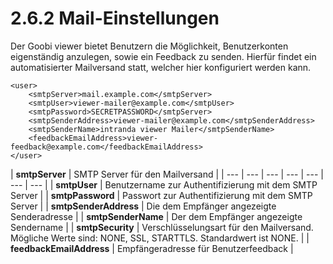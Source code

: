 # 2.6.2 Mail-Einstellungen

Der Goobi viewer bietet Benutzern die Möglichkeit, Benutzerkonten eigenständig anzulegen, sowie ein Feedback zu senden. Hierfür findet ein automatisierter Mailversand statt, welcher hier konfiguriert werden kann.

```markup
<user>
    <smtpServer>mail.example.com</smtpServer>
    <smtpUser>viewer-mailer@example.com</smtpUser>
    <smtpPassword>SECRETPASSWORD</smtpServer>
    <smtpSenderAddress>viewer-mailer@example.com</smtpSenderAddress>
    <smtpSenderName>intranda viewer Mailer</smtpSenderName>
    <feedbackEmailAddress>viewer-feedback@example.com</feedbackEmailAddress>
</user>
```

| **smtpServer** | SMTP Server für den Mailversand |
| --- | --- | --- | --- | --- | --- | --- |
| **smtpUser** | Benutzername zur Authentifizierung mit dem SMTP Server |
| **smtpPassword** | Passwort zur Authentifizierung mit dem SMTP Server |
| **smtpSenderAddress** | Die dem Empfänger angezeigte Senderadresse |
| **smtpSenderName** | Der dem Empfänger angezeigte Sendername |
| **smtpSecurity** | Verschlüsselungsart für den Mailversand. Mögliche Werte sind: NONE, SSL, STARTTLS. Standardwert ist NONE. |
| **feedbackEmailAddress** | Empfängeradresse für Benutzerfeedback |

